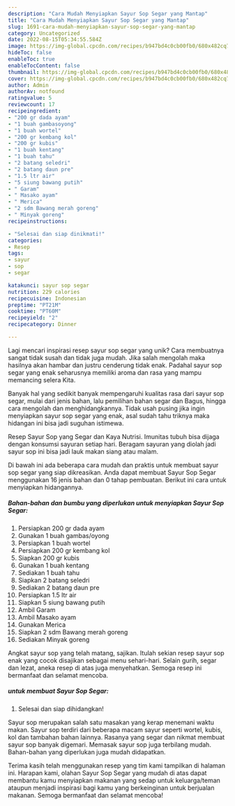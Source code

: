 ```yaml
---
description: "Cara Mudah Menyiapkan Sayur Sop Segar yang Mantap"
title: "Cara Mudah Menyiapkan Sayur Sop Segar yang Mantap"
slug: 1691-cara-mudah-menyiapkan-sayur-sop-segar-yang-mantap
category: Uncategorized
date: 2022-08-15T05:34:55.584Z
image: https://img-global.cpcdn.com/recipes/b947bd4c0cb00fb0/680x482cq70/sayur-sop-segar-foto-resep-utama.jpg
hideToc: false
enableToc: true
enableTocContent: false
thumbnail: https://img-global.cpcdn.com/recipes/b947bd4c0cb00fb0/680x482cq70/sayur-sop-segar-foto-resep-utama.jpg
cover: https://img-global.cpcdn.com/recipes/b947bd4c0cb00fb0/680x482cq70/sayur-sop-segar-foto-resep-utama.jpg
author: Admin
authorAv: notfound
ratingvalue: 5
reviewcount: 17
recipeingredient:
- "200 gr dada ayam"
- "1 buah gambasoyong"
- "1 buah wortel"
- "200 gr kembang kol"
- "200 gr kubis"
- "1 buah kentang"
- "1 buah tahu"
- "2 batang seledri"
- "2 batang daun pre"
- "1.5 ltr air"
- "5 siung bawang putih"
- " Garam"
- " Masako ayam"
- " Merica"
- "2 sdm Bawang merah goreng"
- " Minyak goreng"
recipeinstructions:

- "Selesai dan siap dinikmati!"
categories:
- Resep
tags:
- sayur
- sop
- segar

katakunci: sayur sop segar 
nutrition: 229 calories
recipecuisine: Indonesian
preptime: "PT21M"
cooktime: "PT60M"
recipeyield: "2"
recipecategory: Dinner

---
```





Lagi mencari inspirasi resep sayur sop segar yang unik? Cara membuatnya sangat tidak susah dan tidak juga mudah. Jika salah mengolah maka hasilnya akan hambar dan justru cenderung tidak enak. Padahal sayur sop segar yang enak seharusnya memiliki aroma dan rasa yang mampu memancing selera Kita.





Banyak hal yang sedikit banyak mempengaruhi kualitas rasa dari sayur sop segar, mulai dari jenis bahan, lalu pemilihan bahan segar dan Bagus, hingga cara mengolah dan menghidangkannya. Tidak usah pusing jika ingin menyiapkan sayur sop segar yang enak,      asal sudah tahu triknya maka hidangan ini bisa jadi suguhan istimewa.














Resep Sayur Sop yang Segar dan Kaya Nutrisi. Imunitas tubuh bisa dijaga dengan konsumsi sayuran setiap hari. Beragam sayuran yang diolah jadi sayur sop ini bisa jadi lauk makan siang atau malam.






Di bawah ini ada beberapa cara mudah dan praktis untuk membuat sayur sop segar yang siap dikreasikan. Anda dapat membuat Sayur Sop Segar menggunakan 16 jenis bahan dan 0 tahap pembuatan. Berikut ini cara untuk menyiapkan hidangannya.

<!--inarticleads1-->

##### Bahan-bahan dan bumbu yang diperlukan untuk menyiapkan Sayur Sop Segar:

1. Persiapkan 200 gr dada ayam
1. Gunakan 1 buah gambas/oyong
1. Persiapkan 1 buah wortel
1. Persiapkan 200 gr kembang kol
1. Siapkan 200 gr kubis
1. Gunakan 1 buah kentang
1. Sediakan 1 buah tahu
1. Siapkan 2 batang seledri
1. Sediakan 2 batang daun pre
1. Persiapkan 1.5 ltr air
1. Siapkan 5 siung bawang putih
1. Ambil  Garam
1. Ambil  Masako ayam
1. Gunakan  Merica
1. Siapkan 2 sdm Bawang merah goreng
1. Sediakan  Minyak goreng


Angkat sayur sop yang telah matang, sajikan. Itulah sekian resep sayur sop enak yang cocok disajikan sebagai menu sehari-hari. Selain gurih, segar dan lezat, aneka resep di atas juga menyehatkan. Semoga resep ini bermanfaat dan selamat mencoba. 

<!--inarticleads2-->

#####  untuk membuat Sayur Sop Segar:


1. Selesai dan siap dihidangkan!

Sayur sop merupakan salah satu masakan yang kerap menemani waktu makan. Sayur sop terdiri dari beberapa macam sayur seperti wortel, kubis, kol dan tambahan bahan lainnya. Rasanya yang segar dan nikmat membuat sayur sop banyak digemari. Memasak sayur sop juga terbilang mudah. Bahan-bahan yang diperlukan juga mudah didapatkan. 

Terima kasih telah menggunakan resep yang tim kami tampilkan di halaman ini. Harapan kami, olahan Sayur Sop Segar yang mudah di atas dapat membantu kamu menyiapkan makanan yang sedap untuk keluarga/teman ataupun menjadi inspirasi bagi kamu yang berkeinginan untuk berjualan makanan. Semoga bermanfaat dan selamat mencoba!
